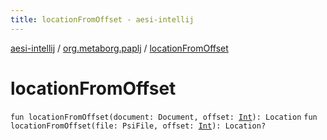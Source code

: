 ```yaml
---
title: locationFromOffset - aesi-intellij
---
```


[aesi-intellij](../index.html) / [org.metaborg.paplj](index.html) / [locationFromOffset](.)

# locationFromOffset

`fun locationFromOffset(document: Document, offset: `[`Int`](https://kotlinlang.org/api/latest/jvm/stdlib/kotlin/-int/index.html)`): Location`
`fun locationFromOffset(file: PsiFile, offset: `[`Int`](https://kotlinlang.org/api/latest/jvm/stdlib/kotlin/-int/index.html)`): Location?`
